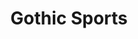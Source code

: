 --- 
title: "Gothic Sports"
publishdate: "2019-9-9T16:48:46+02:00"
src: "https://365manga.net/manga/gothic-sports"
image: "https://data.365manga.net/images/thumbnails/1943-gothic-sports.jpg"
description: "From Tokyopop: Anya, the new girl at Lucrece High, just isn't fitting in. Her dream is to join one of the school's elite sports teams, but when she tries out, she's instantly rejected! Anya doesn't get mad, though--she gets even. When she meets other 'misfits' who've been similarly written off, they form their own soccer team, complete with cool, edgy uniforms. They may not be the most experienced, but they've…"
---